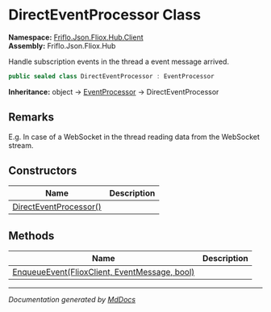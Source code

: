 ﻿<!--  
  <auto-generated>   
    The contents of this file were generated by a tool.  
    Changes to this file may be list if the file is regenerated  
  </auto-generated>   
-->

# DirectEventProcessor Class

**Namespace:** [Friflo.Json.Fliox.Hub.Client](../index.md)  
**Assembly:** Friflo.Json.Fliox.Hub

Handle subscription events in the thread a event message arrived.

```csharp
public sealed class DirectEventProcessor : EventProcessor
```

**Inheritance:** object → [EventProcessor](../EventProcessor/index.md) → DirectEventProcessor

## Remarks

E.g. In case of a WebSocket in the thread reading data from the WebSocket stream.

## Constructors

| Name                                            | Description |
| ----------------------------------------------- | ----------- |
| [DirectEventProcessor()](constructors/index.md) |             |

## Methods

| Name                                                                     | Description |
| ------------------------------------------------------------------------ | ----------- |
| [EnqueueEvent(FlioxClient, EventMessage, bool)](methods/EnqueueEvent.md) |             |

___

*Documentation generated by [MdDocs](https://github.com/ap0llo/mddocs)*
